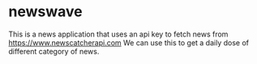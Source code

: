 # newswave
This is a news application that uses an api key to fetch news from https://www.newscatcherapi.com We can use this to get a daily dose of different category of news.
